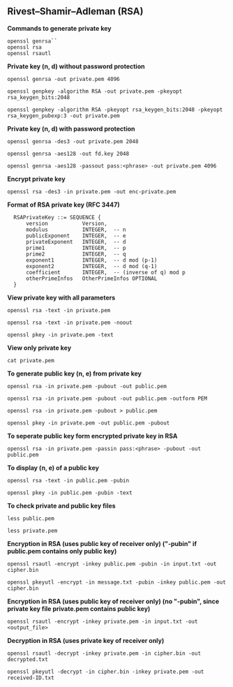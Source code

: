 ##  Rivest–Shamir–Adleman (RSA)

**Commands to generate private key**
```
openssl genrsa``
openssl rsa
openssl rsautl
```

**Private key (n, d) without password protection**

``openssl genrsa -out private.pem 4096``

``openssl genpkey -algorithm RSA -out private.pem -pkeyopt rsa_keygen_bits:2048``

``openssl genpkey -algorithm RSA -pkeyopt rsa_keygen_bits:2048 -pkeyopt rsa_keygen_pubexp:3 -out private.pem``

**Private key (n, d) with password protection**

``openssl genrsa -des3 -out private.pem 2048``

``openssl genrsa -aes128 -out fd.key 2048``

``openssl genrsa -aes128 -passout pass:<phrase> -out private.pem 4096``

**Encrypt private key**

``openssl rsa -des3 -in private.pem -out enc-private.pem``

**Format of RSA private key (RFC 3447)**

```
  RSAPrivateKey ::= SEQUENCE {
      version           Version,
      modulus           INTEGER,  -- n
      publicExponent    INTEGER,  -- e
      privateExponent   INTEGER,  -- d
      prime1            INTEGER,  -- p
      prime2            INTEGER,  -- q
      exponent1         INTEGER,  -- d mod (p-1)
      exponent2         INTEGER,  -- d mod (q-1)
      coefficient       INTEGER,  -- (inverse of q) mod p
      otherPrimeInfos   OtherPrimeInfos OPTIONAL
  }
  ```

**View private key with all parameters** 

``openssl rsa -text -in private.pem``

``openssl rsa -text -in private.pem -noout``

``openssl pkey -in private.pem -text``

**View only private key**

``cat private.pem``

**To generate public key (n, e) from private key**

``openssl rsa -in private.pem -pubout -out public.pem``

``openssl rsa -in private.pem -pubout -out public.pem -outform PEM``

``openssl rsa -in private.pem -pubout > public.pem``

``openssl pkey -in private.pem -out public.pem -pubout``

**To seperate public key form encrypted private key in RSA**

``openssl rsa -in private.pem -passin pass:<phrase> -pubout -out public.pem``

**To display (n, e) of a public key**

``openssl rsa -text -in public.pem -pubin``

``openssl pkey -in public.pem -pubin -text``

**To check private and public key files**

``less public.pem``

``less private.pem``

**Encryption in RSA (uses public key of receiver only) ("-pubin" if public.pem contains only public key)**

``openssl rsautl -encrypt -inkey public.pem -pubin -in input.txt -out cipher.bin``

``openssl pkeyutl -encrypt -in message.txt -pubin -inkey public.pem -out cipher.bin``

**Encryption in RSA (uses public key of receiver only) (no "-pubin", since private key file private.pem contains public key)**

``openssl rsautl -encrypt -inkey private.pem -in input.txt -out <output_file>``

**Decryption in RSA (uses private key of receiver only)**

``openssl rsautl -decrypt -inkey private.pem -in cipher.bin -out decrypted.txt``

``openssl pkeyutl -decrypt -in cipher.bin -inkey private.pem -out received-ID.txt``
